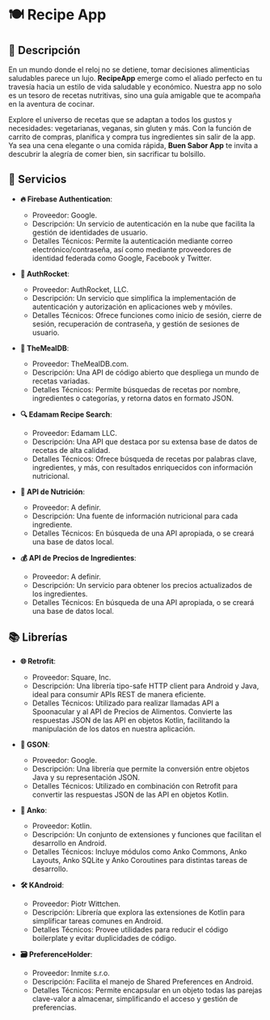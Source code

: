 # 🍽️ Recipe App

## 🌱 Descripción
En un mundo donde el reloj no se detiene, tomar decisiones alimenticias saludables parece un lujo. **RecipeApp** emerge como el aliado perfecto en tu travesía hacia un estilo de vida saludable y económico. Nuestra app no solo es un tesoro de recetas nutritivas, sino una guía amigable que te acompaña en la aventura de cocinar.

Explore el universo de recetas que se adaptan a todos los gustos y necesidades: vegetarianas, veganas, sin gluten y más. Con la función de carrito de compras, planifica y compra tus ingredientes sin salir de la app. Ya sea una cena elegante o una comida rápida, **Buen Sabor App** te invita a descubrir la alegría de comer bien, sin sacrificar tu bolsillo.

## 🚀 Servicios
- **🔥 Firebase Authentication**: 
   - Proveedor: Google.
   - Descripción: Un servicio de autenticación en la nube que facilita la gestión de identidades de usuario. 
   - Detalles Técnicos: Permite la autenticación mediante correo electrónico/contraseña, así como mediante proveedores de identidad federada como Google, Facebook y Twitter.

- **🚀 AuthRocket**:
   - Proveedor: AuthRocket, LLC.
   - Descripción: Un servicio que simplifica la implementación de autenticación y autorización en aplicaciones web y móviles.
   - Detalles Técnicos: Ofrece funciones como inicio de sesión, cierre de sesión, recuperación de contraseña, y gestión de sesiones de usuario.

- **🍲 TheMealDB**:
   - Proveedor: TheMealDB.com.
   - Descripción: Una API de código abierto que despliega un mundo de recetas variadas.
   - Detalles Técnicos: Permite búsquedas de recetas por nombre, ingredientes o categorías, y retorna datos en formato JSON.

- **🔍 Edamam Recipe Search**:
   - Proveedor: Edamam LLC.
   - Descripción: Una API que destaca por su extensa base de datos de recetas de alta calidad.
   - Detalles Técnicos: Ofrece búsqueda de recetas por palabras clave, ingredientes, y más, con resultados enriquecidos con información nutricional.

- **🍎 API de Nutrición**:
   - Proveedor: A definir.
   - Descripción: Una fuente de información nutricional para cada ingrediente.
   - Detalles Técnicos: En búsqueda de una API apropiada, o se creará una base de datos local.

- **💰 API de Precios de Ingredientes**:
   - Proveedor: A definir.
   - Descripción: Un servicio para obtener los precios actualizados de los ingredientes.
   - Detalles Técnicos: En búsqueda de una API apropiada, o se creará una base de datos local.

## 📚 Librerías
- **🌐 Retrofit**:
   - Proveedor: Square, Inc.
   - Descripción: Una librería tipo-safe HTTP client para Android y Java, ideal para consumir APIs REST de manera eficiente.
   - Detalles Técnicos: Utilizado para realizar llamadas API a Spoonacular y al API de Precios de Alimentos. Convierte las respuestas JSON de las API en objetos Kotlin, facilitando la manipulación de los datos en nuestra aplicación.

- **🔄 GSON**:
   - Proveedor: Google.
   - Descripción: Una librería que permite la conversión entre objetos Java y su representación JSON.
   - Detalles Técnicos: Utilizado en combinación con Retrofit para convertir las respuestas JSON de las API en objetos Kotlin.

- **🧩 Anko**:
   - Proveedor: Kotlin.
   - Descripción: Un conjunto de extensiones y funciones que facilitan el desarrollo en Android.
   - Detalles Técnicos: Incluye módulos como Anko Commons, Anko Layouts, Anko SQLite y Anko Coroutines para distintas tareas de desarrollo.

- **🛠 KAndroid**:
   - Proveedor: Piotr Wittchen.
   - Descripción: Librería que explora las extensiones de Kotlin para simplificar tareas comunes en Android.
   - Detalles Técnicos: Provee utilidades para reducir el código boilerplate y evitar duplicidades de código.

- **🗃 PreferenceHolder**:
   - Proveedor: Inmite s.r.o.
   - Descripción: Facilita el manejo de Shared Preferences en Android.
   - Detalles Técnicos: Permite encapsular en un objeto todas las parejas clave-valor a almacenar, simplificando el acceso y gestión de preferencias.


